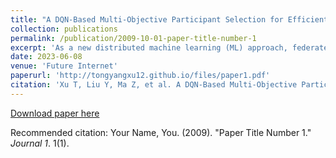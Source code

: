 ```yaml
---
title: "A DQN-Based Multi-Objective Participant Selection for Efficient Federated Learning"
collection: publications
permalink: /publication/2009-10-01-paper-title-number-1
excerpt: 'As a new distributed machine learning (ML) approach, federated learning (FL) shows great potential to preserve data privacy by enabling distributed data owners to collaboratively build a global model without sharing their raw data. However, the heterogeneity in terms of data distribution and hardware configurations make it hard to select participants from the thousands of nodes. In this paper, we propose a multi-objective node selection approach to improve time-to-accuracy performance while resisting malicious nodes. We firstly design a deep reinforcement learning-assisted FL framework. Then, the problem of multi-objective node selection under this framework is formulated as a Markov decision process (MDP), which aims to reduce the training time and improve model accuracy simultaneously. Finally, a Deep Q-Network (DQN)-based algorithm is proposed to efficiently solve the optimal set of participants for each iteration. Simulation results show that the proposed method not only significantly improves the accuracy and training speed of FL, but also has stronger robustness to resist malicious nodes.'
date: 2023-06-08
venue: 'Future Internet'
paperurl: 'http://tongyangxu12.github.io/files/paper1.pdf'
citation: 'Xu T, Liu Y, Ma Z, et al. A DQN-Based Multi-Objective Participant Selection for Efficient Federated Learning[J]. Future Internet, 2023, 15(6): 209.'
---
```

<!--This paper is about the number 1. The number 2 is left for future work.-->

[Download paper here](http://academicpages.github.io/files/paper1.pdf)

Recommended citation: Your Name, You. (2009). "Paper Title Number 1." <i>Journal 1</i>. 1(1).
